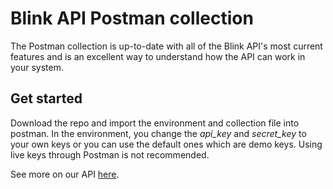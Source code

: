 # Blink API Postman collection 

The Postman collection is up-to-date with all of the Blink API's most current features and is an excellent way to understand how the API can work in your system.

## Get started 

Download the repo and import the environment and collection file into postman. In the environment, you change the *api_key* and *secret_key* to your own keys or you can use the default ones which are demo keys. Using live keys through Postman is not recommended. 

See more on our API [here](https://api-docs.blinkpayment.co.uk/).


